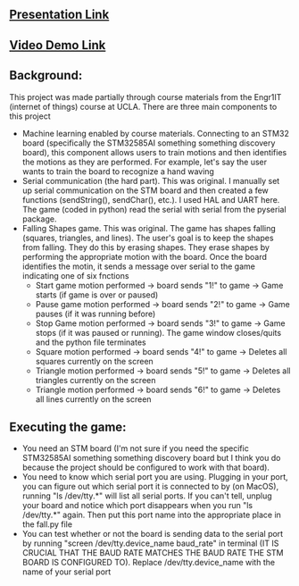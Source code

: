 ## [Presentation Link](https://docs.google.com/presentation/d/1nt9gRMgprMrjdH6lQ8kB16Lm4ZPe6Ehf_eqI9vMX2Y4/edit#slide=id.g31c968ffbe4_2_91)
## [Video Demo Link](https://www.youtube.com/watch?v=UFumihdRavY)

## Background: 
This project was made partially through course materials from the Engr1IT (internet of things) course at UCLA. There are three main components to this project
- Machine learning enabled by course materials. Connecting to an STM32 board (specifically the STM32585AI something something discovery board), this component allows users to train motions and then identifies the motions as they are performed. For example, let's say the user wants to train the board to recognize a hand waving
- Serial communication (the hard part). This was original. I manually set up serial communication on the STM board and then created a few functions (sendString(), sendChar(), etc.). I used HAL and UART here. The game (coded in python) read the serial with serial from the pyserial package.
- Falling Shapes game. This was original. The game has shapes falling (squares, triangles, and lines). The user's goal is to keep the shapes from falling. They do this by erasing shapes. They erase shapes by performing the appropriate motion with the board. Once the board identifies the motin, it sends a message over serial to the game indicating one of six fnctions
  - Start game motion performed -> board sends "1!" to game -> Game starts (if game is over or paused)
  - Pause game motion performed -> board sends "2!" to game -> Game pauses (if it was running before)
  - Stop Game motion performed -> board sends "3!" to game -> Game stops (if it was paused or running). The game window closes/quits and the python file terminates
  - Square motion performed -> board sends "4!" to game -> Deletes all squares currently on the screen
  - Triangle motion performed -> board sends "5!" to game -> Deletes all triangles currently on the screen
  - Triangle motion performed -> board sends "6!" to game -> Deletes all lines currently on the screen

## Executing the game:
- You need an STM board (I'm not sure if you need the specific STM32585AI something something discovery board but I think you do because the project should be configured to work with that board).
- You need to know which serial port you are using. Plugging in your port, you can figure out which serial port it is connected to by (on MacOS), running "ls /dev/tty.\*" will list all serial ports. If you can't tell, unplug your board and notice which port disappears when you run "ls /dev/tty.\*" again. Then put this port name into the appropriate place in the fall.py file
- You can test whether or not the board is sending data to the serial port by running "screen /dev/tty.device_name baud_rate" in terminal (IT IS CRUCIAL THAT THE BAUD RATE MATCHES THE BAUD RATE THE STM BOARD IS CONFIGURED TO). Replace /dev/tty.device_name with the name of your serial port



